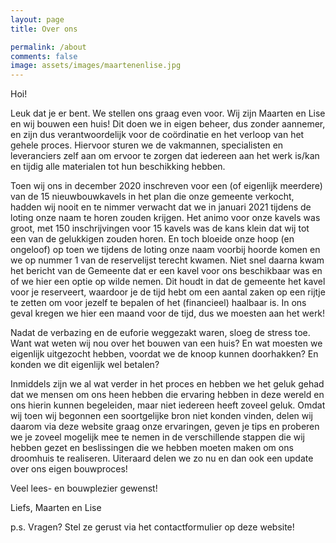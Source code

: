 ```yaml
---
layout: page
title: Over ons

permalink: /about
comments: false
image: assets/images/maartenenlise.jpg
---
```


Hoi! 

Leuk dat je er bent. We stellen ons graag even voor. Wij zijn Maarten en Lise en wij bouwen een huis! Dit doen we in eigen beheer, dus zonder aannemer, en zijn dus verantwoordelijk voor de coördinatie en het verloop van het gehele proces. Hiervoor sturen we de vakmannen, specialisten en leveranciers zelf aan om ervoor te zorgen dat iedereen aan het werk is/kan en tijdig alle materialen tot hun beschikking hebben.

Toen wij ons in december 2020 inschreven voor een (of eigenlijk meerdere) van de 15 nieuwbouwkavels in het plan die onze gemeente verkocht, hadden wij nooit en te nimmer verwacht dat we in januari 2021 tijdens de loting onze naam te horen zouden krijgen. Het animo voor onze kavels was groot, met 150 inschrijvingen voor 15 kavels was de kans klein dat wij tot een van de gelukkigen zouden horen. En toch bloeide onze hoop (en ongeloof) op toen we tijdens de loting onze naam voorbij hoorde komen en we op nummer 1 van de reservelijst terecht kwamen. Niet snel daarna kwam het bericht van de Gemeente dat er een kavel voor ons beschikbaar was en of we hier een optie op wilde nemen. Dit houdt in dat de gemeente het kavel voor je reserveert, waardoor je de tijd hebt om een aantal zaken op een rijtje te zetten om voor jezelf te bepalen of het (financieel) haalbaar is. In ons geval kregen we hier een maand voor de tijd, dus we moesten aan het werk!

Nadat de verbazing en de euforie weggezakt waren, sloeg de stress toe. Want wat weten wij nou over het bouwen van een huis? En wat moesten we eigenlijk uitgezocht hebben, voordat we de knoop kunnen doorhakken? En konden we dit eigenlijk wel betalen?

Inmiddels zijn we al wat verder in het proces en hebben we het geluk gehad dat we mensen om ons heen hebben die ervaring hebben in deze wereld en ons hierin kunnen begeleiden, maar niet iedereen heeft zoveel geluk. Omdat wij toen wij begonnen een soortgelijke bron niet konden vinden, delen wij daarom via deze website graag onze ervaringen, geven je tips en proberen we je zoveel mogelijk mee te nemen in de verschillende stappen die wij hebben gezet en beslissingen die we hebben moeten maken om ons droomhuis te realiseren. Uiteraard delen we zo nu en dan ook een update over ons eigen bouwproces!

Veel lees- en bouwplezier gewenst!

Liefs,
Maarten en Lise


p.s. Vragen? Stel ze gerust via het contactformulier op deze website!


